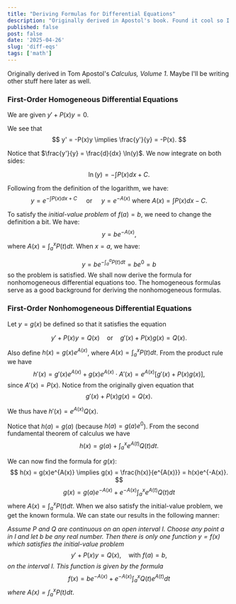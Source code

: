 ```yaml
---
title: "Deriving Formulas for Differential Equations"
description: "Originally derived in Apostol's book. Found it cool so I wrote it down."
published: false
post: false
date: '2025-04-26'
slug: 'diff-eqs'
tags: ['math']
---
```


Originally derived in Tom Apostol's *Calculus, Volume 1*. Maybe I'll be writing other stuff here later as well.

### First-Order Homogeneous Differential Equations
We are given $y' + P(x) y = 0$.

We see that
$$
y' = -P(x)y \implies \frac{y'}{y} = -P(x).
$$

Notice that $\frac{y'}{y} = \frac{d}{dx} \ln(y)$. We now integrate on both sides:

$$
\ln(y) = - \int P(x) dx + C.
$$

Following from the definition of the logarithm, we have:
$$
y = e^{-\int P(x) dx + C} \quad \text{ or } \quad y = e^{-A(x)} \text{ where } A(x) = \int P(x) dx - C.
$$

To satisfy the *initial-value problem* of $f(a) = b$, we need to change the definition a bit. We have:
$$
y = be^{-A(x)},
$$
where  $A(x) = \int_a^x P(t) dt$. When $x = a$, we have:

$$
y = be^{-\int_a^a P(t)dt} = be^0 = b
$$
so the problem is satisfied. We shall now derive the formula for nonhomogeneous differential equations too. The homogeneous formulas serve as a good background for deriving the nonhomogeneous formulas.

### First-Order Nonhomogeneous Differential Equations

Let $y = g(x)$ be defined so that it satisfies the equation

$$
y' + P(x)y = Q(x) \quad \text{or} \quad g'(x) + P(x) g(x) = Q(x).
$$

Also define $h(x) = g(x) e^{A(x)}$, where $A(x) = \int_a^x P(t) dt$. From the product rule we have
$$
h'(x) = g'(x)e^{A(x)} + g(x)e^{A(x)} \cdot A'(x) = e^{A(x)}[g'(x) + P(x)g(x)],
$$
since $A'(x) = P(x)$. Notice from the originally given equation that
$$
g'(x) + P(x) g(x) = Q(x).
$$

We thus have $h'(x) = e^{A(x)}Q(x)$.

Notice that $h(a) = g(a)$ (because $h(a) = g(a)e^0$). From the second fundamental theorem of calculus we have
$$ 
h(x) = g(a) + \int_a^x e^{A(t)} Q(t) dt.
$$

We can now find the formula for $g(x)$:
$$
h(x) = g(x)e^{A(x)} \implies g(x) = \frac{h(x)}{e^{A(x)}} = h(x)e^{-A(x)}.
$$
$$
g(x) = g(a)e^{-A(x)} + e^{-A(x)} \int_a^x e^{A(t)} Q(t) dt
$$
where $A(x) = \int_a^x P(t) dt$. When we also satisfy the initial-value problem, we get the known formula. We can state our results in the following manner:

*Assume $P$ and $Q$ are continuous on an open interval $I$. Choose any point $a$ in $I$ and let $b$ be any real number. Then there is only one function $y = f(x)$ which satisfies the initial-value problem*
$$
y' + P(x)y = Q(x),  \quad \text{with } f(a) = b,
$$
*on the interval $I$. This function is given by the formula*
$$
f(x) = be^{-A(x)} + e^{-A(x)} \int_a^x Q(t) e^{A(t)} dt
$$
*where $A(x) = \int_a^x P(t) dt$*.
